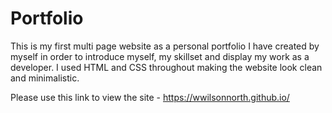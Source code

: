 # Portfolio
This is my first multi page website as a personal portfolio I have created by myself in order to introduce myself, my skillset and display my work as a developer. I used HTML and CSS throughout making the website look clean and minimalistic.

Please use this link to view the site - https://wwilsonnorth.github.io/
